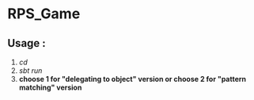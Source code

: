 # RPS_Game #


## Usage : ##
1. *cd <project source path>*
2. *sbt run*
3. **choose 1 for "delegating to object" version or choose 2 for "pattern matching" version**
